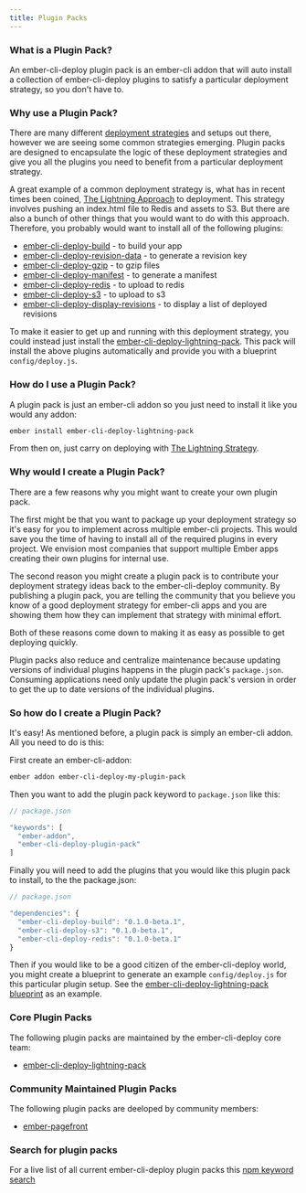 ```yaml
---
title: Plugin Packs
---
```


### What is a Plugin Pack?

An ember-cli-deploy plugin pack is an ember-cli addon that will auto install a collection of ember-cli-deploy plugins to satisfy a particular deployment strategy, so you don't have to.

### Why use a Plugin Pack?

There are many different [deployment strategies](../deployment-strategies-overview) and setups out there, however we are seeing some common strategies emerging. Plugin packs are designed to encapsulate the logic of these
deployment strategies and give you all the plugins you need to benefit from a particular deployment strategy.

A great example of a common deployment strategy is, what has in recent times been coined, [The Lightning Approach](https://www.youtube.com/watch?v=QZVYP3cPcWQ) to deployment. This strategy involves pushing an
index.html file to Redis and assets to S3. But there are also a bunch of other things that you would want to do with this approach. Therefore, you probably would want to install all
of the following plugins:

- [ember-cli-deploy-build](https://github.com/ember-cli-deploy/ember-cli-deploy-build) - to build your app
- [ember-cli-deploy-revision-data](https://github.com/ember-cli-deploy/ember-cli-deploy-revision-data) - to generate a revision key
- [ember-cli-deploy-gzip](https://github.com/ember-cli-deploy/ember-cli-deploy-gzip) - to gzip files
- [ember-cli-deploy-manifest](https://github.com/ember-cli-deploy/ember-cli-deploy-manifest) - to generate a manifest
- [ember-cli-deploy-redis](https://github.com/ember-cli-deploy/ember-cli-deploy-redis) - to upload to redis
- [ember-cli-deploy-s3](https://github.com/ember-cli-deploy/ember-cli-deploy-s3) - to upload to s3
- [ember-cli-deploy-display-revisions](https://github.com/ember-cli-deploy/ember-cli-deploy-display-revisions) - to display a list of deployed revisions

To make it easier to get up and running with this deployment strategy, you could instead just install the [ember-cli-deploy-lightning-pack](https://github.com/ember-cli-deploy/ember-cli-deploy-lightning-pack). This pack will install the above plugins automatically
and provide you with a blueprint `config/deploy.js`.

### How do I use a Plugin Pack?

A plugin pack is just an ember-cli addon so you just need to install it like you would any addon:

```bash
ember install ember-cli-deploy-lightning-pack
```

From then on, just carry on deploying with [The Lightning Strategy](../the-lightning-strategy).

### Why would I create a Plugin Pack?

There are a few reasons why you might want to create your own plugin pack.

The first might be that you want to package up your deployment strategy so it's easy for you to implement across multiple ember-cli projects. This would save you the time of having to install all of the
required plugins in every project. We envision most companies that support multiple Ember apps creating their own plugins for internal use.

The second reason you might create a plugin pack is to contribute your deployment strategy ideas back to the ember-cli-deploy community. By publishing a plugin pack, you are telling the community that you believe you know of a
good deployment strategy for ember-cli apps and you are showing them how they can implement that strategy with minimal effort.

Both of these reasons come down to making it as easy as possible to get deploying quickly.

Plugin packs also reduce and centralize maintenance because updating versions of individual plugins happens in the plugin pack's `package.json`. Consuming applications need only update the plugin pack's version in order to get
the up to date versions of the individual plugins.

### So how do I create a Plugin Pack?

It's easy! As mentioned before, a plugin pack is simply an ember-cli addon. All you need to do is this:

First create an ember-cli-addon:

```bash
ember addon ember-cli-deploy-my-plugin-pack
```

Then you want to add the plugin pack keyword to `package.json` like this:

```javascript
// package.json

"keywords": [
  "ember-addon",
  "ember-cli-deploy-plugin-pack"
]

```

Finally you will need to add the plugins that you would like this plugin pack to install, to the the package.json:

```javascript
// package.json

"dependencies": {
  "ember-cli-deploy-build": "0.1.0-beta.1",
  "ember-cli-deploy-s3": "0.1.0-beta.1",
  "ember-cli-deploy-redis": "0.1.0-beta.1"
}

```

Then if you would like to be a good citizen of the ember-cli-deploy world, you might create a blueprint to generate an example `config/deploy.js` for this particular plugin setup.
See the [ember-cli-deploy-lightning-pack blueprint](https://github.com/ember-cli-deploy/ember-cli-deploy-lightning-pack/tree/master/blueprints/lightning-deploy-config) as an example.


### Core Plugin Packs

The following plugin packs are maintained by the ember-cli-deploy core team:

- [ember-cli-deploy-lightning-pack](https://github.com/ember-cli-deploy/ember-cli-deploy-lightning-pack)


### Community Maintained Plugin Packs

The following plugin packs are deeloped by community members:

- [ember-pagefront](https://github.com/pagefront/ember-pagefront)


### Search for plugin packs

For a live list of all current ember-cli-deploy plugin packs this [npm keyword search](https://npmsearch.com/?q=keywords:ember-cli-deploy-plugin-pack)
